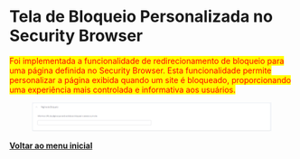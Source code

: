 # Tela de Bloqueio Personalizada no Security Browser

<mark style="color:red;">Foi implementada a funcionalidade de redirecionamento de bloqueio para uma página definida no Security Browser. Esta funcionalidade permite personalizar a página exibida quando um site é bloqueado, proporcionando uma experiência mais controlada e informativa aos usuários.</mark>

<figure><img src="../../.gitbook/assets/image (8) (1).png" alt=""><figcaption></figcaption></figure>

[**Voltar ao menu inicial**](./)
